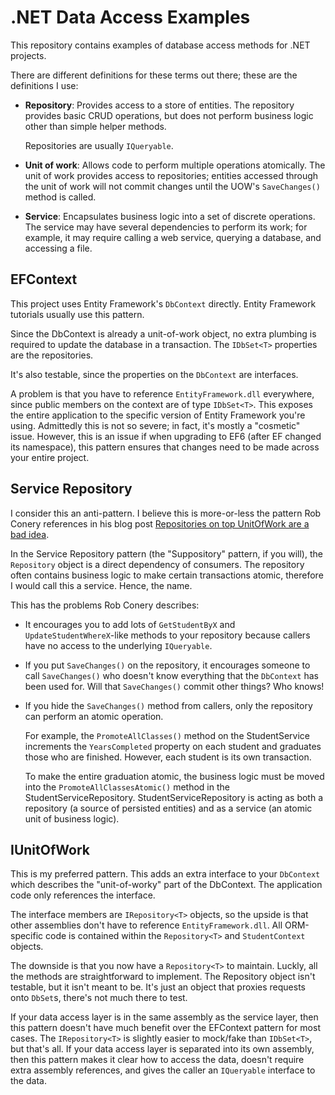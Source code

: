 .NET Data Access Examples
==========================

This repository contains examples of database access methods for .NET projects.

There are different definitions for these terms out there; these are the
definitions I use:

* **Repository**: Provides access to a store of entities. The repository
  provides basic CRUD operations, but does not perform business logic other
  than simple helper methods.

  Repositories are usually `IQueryable`.

* **Unit of work**: Allows code to perform multiple operations atomically. The
  unit of work provides access to repositories; entities accessed through the
  unit of work will not commit changes until the UOW's `SaveChanges()` method
  is called.

* **Service**: Encapsulates business logic into a set of discrete operations.
  The service may have several dependencies to perform its work; for example,
  it may require calling a web service, querying a database, and accessing a
  file.


EFContext
----------

This project uses Entity Framework's `DbContext` directly. Entity Framework
tutorials usually use this pattern.

Since the DbContext is already a unit-of-work object, no extra plumbing is
required to update the database in a transaction. The `IDbSet<T>` properties
are the repositories.

It's also testable, since the properties on the `DbContext` are interfaces.

A problem is that you have to reference `EntityFramework.dll` everywhere,
since public members on the context are of type `IDbSet<T>`. This exposes the
entire application to the specific version of Entity Framework you're using.
Admittedly this is not so severe; in fact, it's mostly a "cosmetic" issue.
However, this is an issue if when upgrading to EF6 (after EF changed its
namespace), this pattern ensures that changes need to be made across your
entire project.


Service Repository
-------------------

I consider this an anti-pattern. I believe this is more-or-less the pattern Rob
Conery references in his blog post [Repositories on top UnitOfWork are a bad
idea][conery-repositories].

In the Service Repository pattern (the "Suppository" pattern, if you will), the
`Repository` object is a direct dependency of consumers. The repository often
contains business logic to make certain transactions atomic, therefore I would
call this a service. Hence, the name.

This has the problems Rob Conery describes:

* It encourages you to add lots of `GetStudentByX` and
  `UpdateStudentWhereX`-like methods to your repository because callers have no
  access to the underlying `IQueryable`.

* If you put `SaveChanges()` on the repository, it encourages someone to call
  `SaveChanges()` who doesn't know everything that the `DbContext` has been
  used for. Will that `SaveChanges()` commit other things? Who knows!

* If you hide the `SaveChanges()` method from callers, only the repository can
  perform an atomic operation.

  For example, the `PromoteAllClasses()` method on the StudentService
  increments the `YearsCompleted` property on each student and graduates those
  who are finished. However, each student is its own transaction.
  
  To make the entire graduation atomic, the business logic must be moved into
  the `PromoteAllClassesAtomic()` method in the StudentServiceRepository.
  StudentServiceRepository is acting as both a repository (a source of
  persisted entities) and as a service (an atomic unit of business logic).

[conery-repositories]: http://www.wekeroad.com/2014/03/04/repositories-and-unitofwork-are-not-a-good-idea/


IUnitOfWork
-----------

This is my preferred pattern. This adds an extra interface to your `DbContext`
which describes the "unit-of-worky" part of the DbContext. The application code
only references the interface.

The interface members are `IRepository<T>` objects, so the upside is that other
assemblies don't have to reference `EntityFramework.dll`. All ORM-specific code
is contained within the `Repository<T>` and `StudentContext` objects.

The downside is that you now have a `Repository<T>` to maintain. Luckly, all
the methods are straightforward to implement. The Repository object isn't
testable, but it isn't meant to be. It's just an object that proxies requests
onto `DbSet`s, there's not much there to test.

If your data access layer is in the same assembly as the service layer, then
this pattern doesn't have much benefit over the EFContext pattern for most
cases. The `IRepository<T>` is slightly easier to mock/fake than `IDbSet<T>`,
but that's all. If your data access layer is separated into its own assembly,
then this pattern makes it clear how to access the data, doesn't require extra
assembly references, and gives the caller an `IQueryable` interface to the
data.
